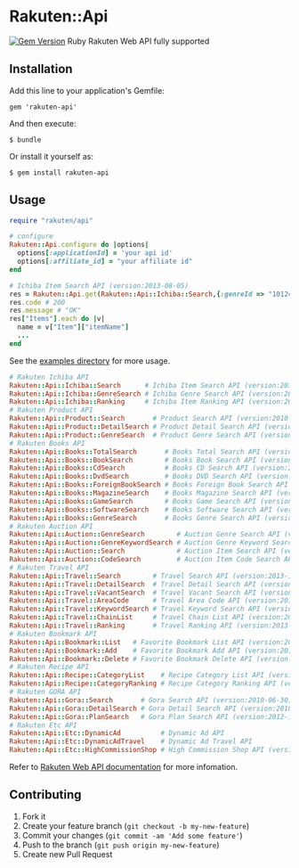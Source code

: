 # Rakuten::Api

[![Gem Version](https://badge.fury.io/rb/rakuten-api.png)](http://badge.fury.io/rb/rakuten-api)
Ruby Rakuten Web API fully supported

## Installation

Add this line to your application's Gemfile:

    gem 'rakuten-api'

And then execute:

    $ bundle

Or install it yourself as:

    $ gem install rakuten-api

## Usage

```ruby
require "rakuten/api"

# configure
Rakuten::Api.configure do |options|
  options[:applicationId] = 'your api id'
  options[:affiliate_id] = "your affiliate id"
end

# Ichiba Item Search API (version:2013-08-05)
res = Rakuten::Api.get(Rakuten::Api::Ichiba::Search,{:genreId => "101240"})
res.code # 200
res.message # "OK"
res["Items"].each do |v|
  name = v["Item"]["itemName"]
  ...
end
```

See the [examples directory](https://github.com/shoprev/rakuten-api/tree/master/example) for more usage.

```ruby
# Rakuten Ichiba API
Rakuten::Api::Ichiba::Search      # Ichiba Item Search API (version:2013-08-05)
Rakuten::Api::Ichiba::GenreSearch # Ichiba Genre Search API (version:2012-07-23)
Rakuten::Api::Ichiba::Ranking     # Ichiba Item Ranking API (version:2012-09-27)
# Rakuten Product API
Rakuten::Api::Product::Search       # Product Search API (version:2010-11-18)
Rakuten::Api::Product::DetailSearch # Product Detail Search API (version:2011-07-14)
Rakuten::Api::Product::GenreSearch  # Product Genre Search API (version:2010-11-18)           
# Rakuten Books API
Rakuten::Api::Books::TotalSearch       # Books Total Search API (version:2013-05-22)
Rakuten::Api::Books::BookSearch        # Books Book Search API (version:2013-05-22)
Rakuten::Api::Books::CdSearch          # Books CD Search API (version:2013-05-22)
Rakuten::Api::Books::DvdSearch         # Books DVD Search API (version:2013-05-22)
Rakuten::Api::Books::ForeignBookSearch # Books Foreign Book Search API (version:2013-05-22)
Rakuten::Api::Books::MagazineSearch    # Books Magazine Search API (version:2013-05-22)
Rakuten::Api::Books::GameSearch        # Books Game Search API (version:2013-05-22)
Rakuten::Api::Books::SoftwareSearch    # Books Software Search API (version:2013-05-22)
Rakuten::Api::Books::GenreSearch       # Books Genre Search API (version:2012-11-28)
# Rakuten Auction API
Rakuten::Api::Auction::GenreSearch        # Auction Genre Search API (version:2012-09-27)
Rakuten::Api::Auction::GenreKeywordSearch # Auction Genre Keyword Search API (version:2012-09-27)
Rakuten::Api::Auction::Search             # Auction Item Search API (version:2013-01-10)
Rakuten::Api::Auction::CodeSearch         # Auction Item Code Search API (version:2012-10-10)
# Rakuten Travel API
Rakuten::Api::Travel::Search        # Travel Search API (version:2013-10-24)
Rakuten::Api::Travel::DetailSearch  # Travel Detail Search API (version:2013-10-24)
Rakuten::Api::Travel::VacantSearch  # Travel Vacant Search API (version:2013-10-24)           
Rakuten::Api::Travel::AreaCode      # Travel Area Code API (version:2013-10-24)           
Rakuten::Api::Travel::KeywordSearch # Travel Keyword Search API (version:2013-10-24)           
Rakuten::Api::Travel::ChainList     # Travel Chain List API (version:2013-10-24)           
Rakuten::Api::Travel::Ranking       # Travel Ranking API (version:2013-10-24)           
# Rakuten Bookmark API
Rakuten::Api::Bookmark::List   # Favorite Bookmark List API (version:2012-06-27)
Rakuten::Api::Bookmark::Add    # Favorite Bookmark Add API (version:2012-06-27)
Rakuten::Api::Bookmark::Delete # Favorite Bookmark Delete API (version:2012-06-27)
# Rakuten Recipe API
Rakuten::Api::Recipe::CategoryList    # Recipe Category List API (version:2012-11-21)
Rakuten::Api::Recipe::CategoryRanking # Recipe Category Ranking API (version:2012-11-21)
# Rakuten GORA API
Rakuten::Api::Gora::Search       # Gora Search API (version:2010-06-30)
Rakuten::Api::Gora::DetailSearch # Gora Detail Search API (version:2010-06-30)
Rakuten::Api::Gora::PlanSearch   # Gora Plan Search API (version:2012-12-10)
# Rakuten Etc API
Rakuten::Api::Etc::DynamicAd          # Dynamic Ad API
Rakuten::Api::Etc::DynamicAdTravel    # Dynamic Ad Travel API
Rakuten::Api::Etc::HighCommissionShop # High Commission Shop API (version:2012-03-13)
```

Refer to [Rakuten Web API documentation](https://webservice.rakuten.co.jp/document/) for more infomation.

## Contributing

1. Fork it
2. Create your feature branch (`git checkout -b my-new-feature`)
3. Commit your changes (`git commit -am 'Add some feature'`)
4. Push to the branch (`git push origin my-new-feature`)
5. Create new Pull Request

